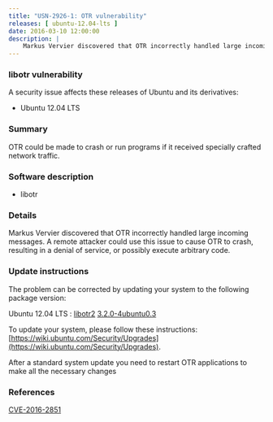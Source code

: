 ```yaml
---
title: "USN-2926-1: OTR vulnerability"
releases: [ ubuntu-12.04-lts ]
date: 2016-03-10 12:00:00
description: |
    Markus Vervier discovered that OTR incorrectly handled large incoming messages. A remote attacker could use this issue to cause OTR to crash, resulting in a denial of service, or possibly execute arbitrary code. 
--- 
```

 
### libotr vulnerability

A security issue affects these releases of Ubuntu and its derivatives:

* Ubuntu 12.04 LTS

### Summary

OTR could be made to crash or run programs if it received specially crafted network traffic.

### Software description

* libotr 

### Details

Markus Vervier discovered that OTR incorrectly handled large incoming messages. A remote attacker could use this issue to cause OTR to crash, resulting in a denial of service, or possibly execute arbitrary code. 

### Update instructions

The problem can be corrected by updating your system to the following package version:

Ubuntu 12.04 LTS
 : [libotr2](https://launchpad.net/ubuntu/+source/libotr) <span> [3.2.0-4ubuntu0.3](https://launchpad.net/ubuntu/+source/libotr/3.2.0-4ubuntu0.3) </span> 

To update your system, please follow these instructions: [https://wiki.ubuntu.com/Security/Upgrades](https://wiki.ubuntu.com/Security/Upgrades).

After a standard system update you need to restart OTR applications to make all the necessary changes 

### References

 [CVE-2016-2851](http://people.ubuntu.com/~ubuntu-security/cve/CVE-2016-2851)
 
